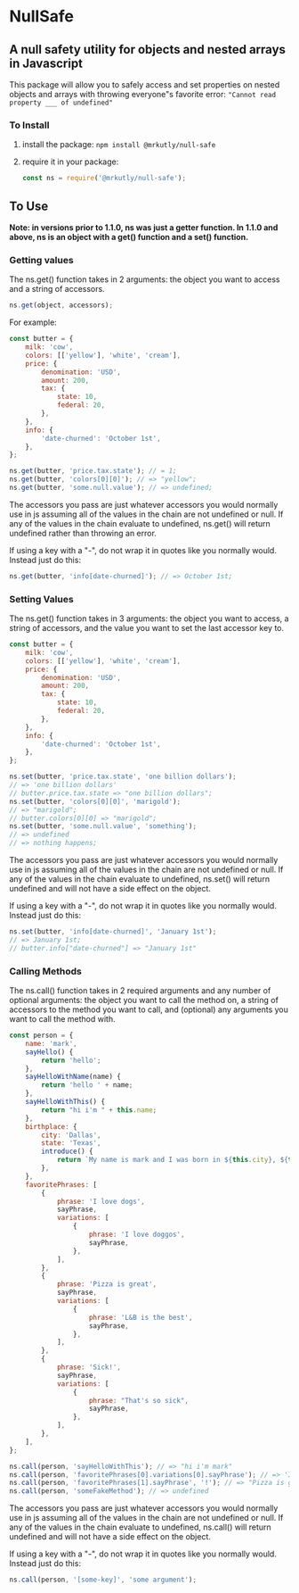 # NullSafe

## A null safety utility for objects and nested arrays in Javascript

This package will allow you to safely access and set properties on nested objects and arrays with throwing everyone"s favorite error:
`"Cannot read property ___ of undefined"`

### To Install

1. install the package:
   `npm install @mrkutly/null-safe`

2. require it in your package:
   ```javascript
   const ns = require('@mrkutly/null-safe');
   ```

## To Use

**Note: in versions prior to 1.1.0, ns was just a getter function. In 1.1.0 and above, ns is an object with a get() function and a set() function.**

### Getting values

The ns.get() function takes in 2 arguments: the object you want to access and a string of accessors.

```javascript
ns.get(object, accessors);
```

For example:

```javascript
const butter = {
	milk: 'cow',
	colors: [['yellow'], 'white', 'cream'],
	price: {
		denomination: 'USD',
		amount: 200,
		tax: {
			state: 10,
			federal: 20,
		},
	},
	info: {
		'date-churned': 'October 1st',
	},
};

ns.get(butter, 'price.tax.state'); // = 1;
ns.get(butter, 'colors[0][0]'); // => "yellow";
ns.get(butter, 'some.null.value'); // => undefined;
```

The accessors you pass are just whatever accessors you would normally use in js assuming all of the values in the chain are not undefined or null.
If any of the values in the chain evaluate to undefined, ns.get() will return undefined rather than throwing an error.

If using a key with a "-", do not wrap it in quotes like you normally would. Instead just do this:

```javascript
ns.get(butter, 'info[date-churned]'); // => October 1st;
```

### Setting Values

The ns.get() function takes in 3 arguments: the object you want to access, a string of accessors, and the value you want to set the last accessor key to.

```javascript
const butter = {
	milk: 'cow',
	colors: [['yellow'], 'white', 'cream'],
	price: {
		denomination: 'USD',
		amount: 200,
		tax: {
			state: 10,
			federal: 20,
		},
	},
	info: {
		'date-churned': 'October 1st',
	},
};

ns.set(butter, 'price.tax.state', 'one billion dollars');
// => 'one billion dollars'
// butter.price.tax.state => "one billion dollars";
ns.set(butter, 'colors[0][0]', 'marigold');
// => "marigold";
// butter.colors[0][0] => "marigold";
ns.set(butter, 'some.null.value', 'something');
// => undefined
// => nothing happens;
```

The accessors you pass are just whatever accessors you would normally use in js assuming all of the values in the chain are not undefined or null.
If any of the values in the chain evaluate to undefined, ns.set() will return undefined and will not have a side effect on the object.

If using a key with a "-", do not wrap it in quotes like you normally would. Instead just do this:

```javascript
ns.set(butter, 'info[date-churned]', 'January 1st');
// => January 1st;
// butter.info["date-churned"] => "January 1st"
```

### Calling Methods

The ns.call() function takes in 2 required arguments and any number of optional arguments: the object you want to call the method on, a string of accessors to the method you want to call, and (optional) any arguments you want to call the method with.

```javascript
const person = {
	name: 'mark',
	sayHello() {
		return 'hello';
	},
	sayHelloWithName(name) {
		return 'hello ' + name;
	},
	sayHelloWithThis() {
		return "hi i'm " + this.name;
	},
	birthplace: {
		city: 'Dallas',
		state: 'Texas',
		introduce() {
			return `My name is mark and I was born in ${this.city}, ${this.state}.`;
		},
	},
	favoritePhrases: [
		{
			phrase: 'I love dogs',
			sayPhrase,
			variations: [
				{
					phrase: 'I love doggos',
					sayPhrase,
				},
			],
		},
		{
			phrase: 'Pizza is great',
			sayPhrase,
			variations: [
				{
					phrase: 'L&B is the best',
					sayPhrase,
				},
			],
		},
		{
			phrase: 'Sick!',
			sayPhrase,
			variations: [
				{
					phrase: "That's so sick",
					sayPhrase,
				},
			],
		},
	],
};

ns.call(person, 'sayHelloWithThis'); // => "hi i'm mark"
ns.call(person, 'favoritePhrases[0].variations[0].sayPhrase'); // => 'I love doggos'
ns.call(person, 'favoritePhrases[1].sayPhrase', '!'); // => "Pizza is great!";
ns.call(person, 'someFakeMethod'); // => undefined
```

The accessors you pass are just whatever accessors you would normally use in js assuming all of the values in the chain are not undefined or null.
If any of the values in the chain evaluate to undefined, ns.call() will return undefined and will not have a side effect on the object.

If using a key with a "-", do not wrap it in quotes like you normally would. Instead just do this:

```javascript
ns.call(person, '[some-key]', 'some argument');
```

